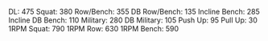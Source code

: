 DL: 475
 Squat: 380
 Row/Bench: 355
 DB Row/Bench: 135
 Incline Bench: 285
 Incline DB Bench: 110
 Military: 280
 DB Military: 105
 Push Up: 95
 Pull Up: 30
 1RPM Squat: 790
 1RPM Row: 630
 1RPM Bench: 590
